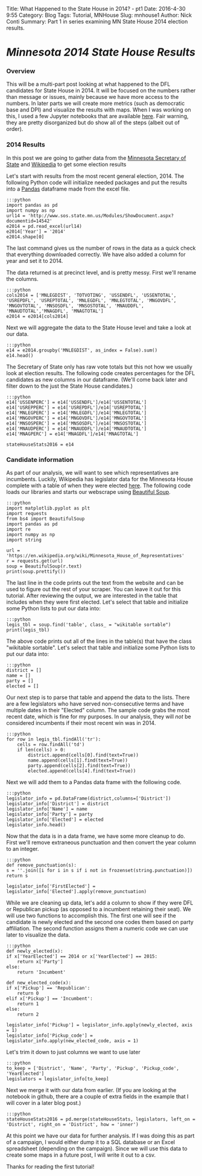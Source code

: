 Title: What Happened to the State House in 2014? - pt1
Date: 2016-4-30 9:55
Category: Blog
Tags: Tutorial, MNHouse
Slug: mnhouse1
Author: Nick Conti
Summary: Part 1 in series examining MN State House 2014 election results.

# <em>Minnesota 2014 State House Results</em>


### Overview

This will be a multi-part post looking at what happened to the DFL candidates for State House in 2014.  It will be focused on the numbers rather than message or issues, mainly because we have more access to the numbers.  In later parts we will create more metrics (such as democratic base and DPI) and visualize the results with maps.  When I was working on this, I used a few Jupyter notebooks that are available [here](www.github.com/NickyThreeNames).  Fair warning, they are pretty disorganized but do show all of the steps (albeit out of order).

### 2014 Results
In this post we are going to gather data from the [Minnesota Secretary of State](www.sos.state.mn.us) and [Wikipedia](http://www.wikipedia.com) to get some election results

Let's start with results from the most recent general election, 2014.  The following Python code will initialize needed packages and put the results into a [Pandas](http://pandas.pydata.org/index.html "Pandas Documentation") dataframe made from the excel file.  
    
    :::python
    import pandas as pd
    import numpy as np
    url14 = 'http://www.sos.state.mn.us/Modules/ShowDocument.aspx?documentid=14542'
    e2014 = pd.read_excel(url14)
    e2014['Year'] = '2014'
    e2014.shape[0]
    
The last command gives us the number of rows in the data as a quick check that everything downloaded correctly.  We have also added a column for year and set it to 2014.  

The data returned is at precinct level, and is pretty messy.  First we'll rename the columns.
    
    :::python
    cols2014 = ['MNLEGDIST', 'TOTVOTING', 'USSENDFL', 'USSENTOTAL', 'USREPDFL', 'USREPTOTAL', 'MNLEGDFL', 'MNLEGTOTAL', 'MNGOVDFL', 'MNGOVTOTAL', 'MNSOSDFL', 'MNSOSTOTAL', 'MNAUDDFL', 'MNAUDTOTAL','MNAGDFL', 'MNAGTOTAL']
    e2014 = e2014[cols2014]
Next we will aggregate the data to the State House level and take a look at our data.
    
    :::python
    e14 = e2014.groupby('MNLEGDIST', as_index = False).sum()
    e14.head()
    
The Secretary of State only has raw vote totals but this not how we usually look at election results.  The following code creates  percentages for the DFL candidates as new columns in our dataframe. (We'll come back later and filter down to the just the State House candidates.)
   
    :::python
    e14['USSENPERC'] = e14['USSENDFL']/e14['USSENTOTAL']
    e14['USREPPERC'] = e14['USREPDFL']/e14['USREPTOTAL']
    e14['MNLEGPERC'] = e14['MNLEGDFL']/e14['MNLEGTOTAL']
    e14['MNGOVPERC'] = e14['MNGOVDFL']/e14['MNGOVTOTAL']
    e14['MNSOSPERC'] = e14['MNSOSDFL']/e14['MNSOSTOTAL']
    e14['MNAUDPERC'] = e14['MNAUDDFL']/e14['MNAUDTOTAL']
    e14['MNAGPERC'] = e14['MNAGDFL']/e14['MNAGTOTAL']

    stateHouseStats2016 = e14
### Candidate information

As part of our analysis, we will want to see which representatives are incumbents.  Luckily, Wikipedia has legislator data for the Minnesota House complete with a table of when they were elected [here](https://en.wikipedia.org/wiki/Minnesota_House_of_Representatives).  The following code loads our libraries and starts our webscrape using [Beautiful Soup](https://www.crummy.com/software/BeautifulSoup/).
    
    :::python
    import matplotlib.pyplot as plt
    import requests
    from bs4 import BeautifulSoup
    import pandas as pd
    import re
    import numpy as np
    import string

    url = 'https://en.wikipedia.org/wiki/Minnesota_House_of_Representatives'
    r = requests.get(url)
    soup = BeautifulSoup(r.text)
    print(soup.prettify())

The last line in the code prints out the text from the website and can be used to figure out the rest of your scraper.  You can leave it out for this tutorial.  After reviewing the output, we are interested in the table that includes when they were first elected.  Let's select that table and initialize some Python lists to put our data into:
    
    :::python
    legis_tbl = soup.find('table', class_ = "wikitable sortable")
    print(legis_tbl)

The above code prints out all of the lines in the table(s) that have the class "wikitable sortable".  Let's select that table and initialize some Python lists to put our data into:
    
    :::python
    district = []
    name = []
    party = []
    elected = []

    
Our next step is to parse that table and append the data to the lists. There are a few legislators who have served non-consecutive terms and have multiple dates in their "Elected" column.  The sample code grabs the most recent date, which is fine for my purposes.  In our analysis, they will <em>not</em> be considered incumbents if their most recent win was in 2014.

    :::python
    for row in legis_tbl.findAll('tr'):
        cells = row.findAll('td')
        if len(cells) > 0:
            district.append(cells[0].find(text=True))
            name.append(cells[1].find(text=True))
            party.append(cells[2].find(text=True))
            elected.append(cells[4].find(text=True))
    
Next we will add them to a Pandas data frame with the following code.

    :::python
    legislator_info = pd.DataFrame(district,columns=['District'])
    legislator_info['District'] = district
    legislator_info['Name'] = name
    legislator_info['Party'] = party
    legislator_info['Elected'] = elected
    legislator_info.head()
    
Now that the data is in a data frame, we have some more cleanup to do.  First we'll remove extraneous punctuation and then convert the year column to an integer.

    :::python
    def remove_punctuation(s):
    s = ''.join([i for i in s if i not in frozenset(string.punctuation)])
    return s
    
    legislator_info['FirstElected'] = legislator_info['Elected'].apply(remove_punctuation)
    
While we are cleaning up data, let's add a column to show if they were DFL or Republican pickup (as opposed to a incumbent retaining their seat).  We will use two functions to accomplish this. The first one will see if the candidate is newly elected and the second one codes them based on party affiliation.  The second function assigns them a numeric code we can use later to visualize the data.

    :::python
    def newly_elected(x):
    if x['YearElected'] == 2014 or x['YearElected'] == 2015:
        return x['Party']
    else:
        return 'Incumbent'
        
    def new_elected_code(x):
    if x['Pickup'] == 'Republican':
        return 0
    elif x['Pickup'] == 'Incumbent':
        return 1
    else:
        return 2
        
    legislator_info['Pickup'] = legislator_info.apply(newly_elected, axis = 1)
    legislator_info['Pickup_code'] = legislator_info.apply(new_elected_code, axis = 1)
  
Let's trim it down to just columns we want to use later

    :::python
    to_keep = ['District', 'Name', 'Party', 'Pickup', 'Pickup_code', 'YearElected']
    legislators = legislator_info[to_keep]
    
Next we merge it with our data from earlier.  (If you are looking at the notebook in github, there are a couple of extra fields in the example that I will cover in a later blog post.)

    :::python
    stateHouseStats2016 = pd.merge(stateHouseStats, legislators, left_on = 'District', right_on = 'District', how = 'inner')

    
At this point we have our data for further analysis. If I was doing this as part of a campaign, I would either dump it to a SQL database or an Excel spreadsheet (depending on the campaign).  Since we will use this data to create some maps in a future post, I will write it out to a csv.

Thanks for reading the first tutorial!
